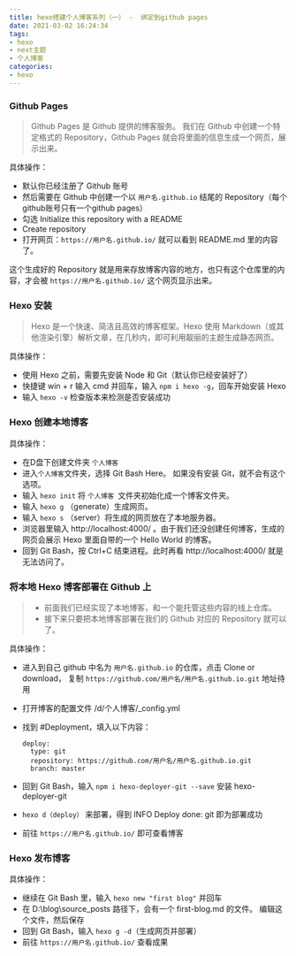 ```yaml
---
title: hexo搭建个人博客系列（一） -  绑定到github pages
date: 2021-03-02 16:24:34
tags: 
- hexo 
- next主题 
- 个人博客
categories:
- hexo
---
```

### Github Pages

> Github Pages 是 Github 提供的博客服务。 我们在 Github 中创建一个特定格式的 Repository，Github Pages 就会将里面的信息生成一个网页，展示出来。

具体操作：

- 默认你已经注册了 Github 账号
- 然后需要在 Github 中创建一个以 `用户名.github.io` 结尾的 Repository（每个github账号只有一个github pages）
- 勾选 Initialize this repository with a README
- Create repository
- 打开网页：`https://用户名.github.io/` 就可以看到 README.md 里的内容了。

这个生成好的 Repository 就是用来存放博客内容的地方，也只有这个仓库里的内容，才会被 `https://用户名.github.io/` 这个网页显示出来。

<!--more-->

### Hexo 安装

> Hexo 是一个快速、简洁且高效的博客框架。Hexo 使用 Markdown（或其他渲染引擎）解析文章，在几秒内，即可利用靓丽的主题生成静态网页。

具体操作：

- 使用 Hexo 之前，需要先安装 Node 和 Git（默认你已经安装好了）
- 快捷键 win + r 输入 cmd 并回车，输入 `npm i hexo -g`，回车开始安装 Hexo
- 输入 `hexo -v` 检查版本来检测是否安装成功

### Hexo 创建本地博客

具体操作：

- 在D盘下创建文件夹 `个人博客`
- 进入`个人博客`文件夹，选择 Git Bash Here。 如果没有安装 Git，就不会有这个选项。
- 输入 `hexo init` 将 `个人博客 `文件夹初始化成一个博客文件夹。
- 输入 `hexo g` （generate）生成网页。
- 输入 `hexo s` （server）将生成的网页放在了本地服务器。
- 浏览器里输入 http://localhost:4000/ 。由于我们还没创建任何博客，生成的网页会展示 Hexo 里面自带的一个 Hello World 的博客。
- 回到 Git Bash，按 Ctrl+C 结束进程。此时再看 http://localhost:4000/ 就是无法访问了。

### 将本地 Hexo 博客部署在 Github 上

> - 前面我们已经实现了本地博客，和一个能托管这些内容的线上仓库。
> - 接下来只要把本地博客部署在我们的 Github 对应的 Repository 就可以了。

具体操作：

- 进入到自己 github 中名为 `用户名.github.io` 的仓库，点击 Clone or download，
  复制 `https://github.com/用户名/用户名.github.io.git` 地址待用

- 打开博客的配置文件 /d/个人博客/_config.yml

- 找到 #Deployment，填入以下内容：

  ```
  deploy:  
  	type: git  
  	repository: https://github.com/用户名/用户名.github.io.git  
  	branch: master
  ```

- 回到 Git Bash，输入 `npm i hexo-deployer-git --save` 安装 hexo-deployer-git

- `hexo d（deploy）` 来部署，得到 INFO Deploy done: git 即为部署成功

- 前往 `https://用户名.github.io/` 即可查看博客

### Hexo 发布博客

具体操作：

- 继续在 Git Bash 里，输入 `hexo new "first blog"` 并回车
- 在 D:\blog\source\_posts 路径下，会有一个 first-blog.md 的文件。 编辑这个文件，然后保存
- 回到 Git Bash，输入 `hexo g -d`（生成网页并部署）
- 前往 `https://用户名.github.io/` 查看成果